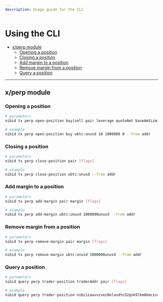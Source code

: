 ```yaml
---
description: Usage guide for the CLI
---
```


# Using the CLI                   <!-- omit in toc -->

- [x/perp module](#xperp-module)
  - [Opening a position](#opening-a-position)
  - [Closing a position](#closing-a-position)
  - [Add margin to a position](#add-margin-to-a-position)
  - [Remove margin from a position](#remove-margin-from-a-position)
  - [Query a position](#query-a-position)

---

## x/perp module

### Opening a position

```bash
# parameters
nibid tx perp open-position buy|sell pair leverage quoteAmt baseAmtLimit [flags]

# example
nibid tx perp open-position buy ubtc:unusd 10 1000000 0 --from addr
```

### Closing a position

```bash
# parameters
nibid tx perp close-position pair [flags]

# example
nibid tx perp close-position ubtc:unusd --from addr
```

### Add margin to a position

```bash
# parameters
nibid tx perp add-margin pair margin [flags]

# example
nibid tx perp add-margin ubtc:unusd 1000000unusd --from addr
```

### Remove margin from a position

```bash
# parameters
nibid tx perp remove-margin pair margin [flags]

# example
nibid tx perp remove-margin ubtc:unusd 1000000unusd --from addr
```

### Query a position

```bash
# parameters
nibid query perp trader-position traderAddr pair [flags]

# example
nibid query perp trader-position nibi1zaavvzxez0elundtn32qnk9lkm8kmcsz44g7xl ubtc:unusd --node tcp://localhost:26657
```


<!--  Commenting out for now - dex, stablecoin

## x/dex module

### Provide liquidity to a pool

```bash
# parameters
nibid tx dex join-pool --pool-id poolId --tokens-in token1,token2 [flags]

# example
nibid tx dex join-pool --pool-id 1 --tokens-in 100unibi,100unusd --from addr
```

### Withdraw liquidity from a pool

```bash
# parameters
nibid tx dex exit-pool --pool-id poolId --pool-shares-out lpToken [flags]

# example
nibid tx dex --pool-id 1 --pool-shares-out 100nibiru/pool/1 --from addr
```

### Swap assets

```bash
# parameters
nibid tx dex swap-assets --pool-id poolId --tokens-in tokensIn --token-out-denom tokenOutDenom [flags]

# example
nibid tx dex swap-assets --pool-id 1 --tokens-in 100unusd --token-out-denom unibi --from addr
```

## x/stablecoin module

### Mint stablecoin

```bash
# parameters
nibid tx stablecoin mint-sc stableAmt [flags]

# example
nibid tx stablecoin mint-sc 1000000unusd [flags]
```

### Burn stablecoin

```bash
# parameters
nibid tx stablecoin burn-sc stableAmt [flags]

# example
nibid tx stablecoin burn-sc 1000000unusd [flags]
``` 

-->
